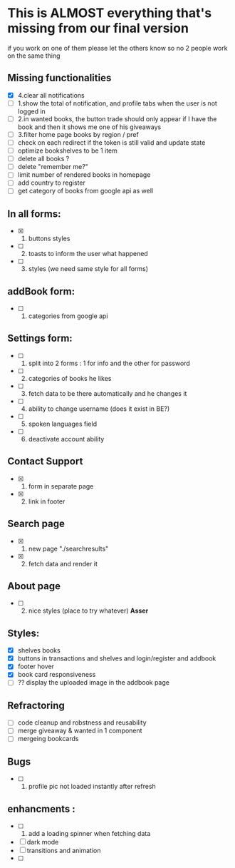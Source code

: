 # This is ALMOST everything that's missing from our final version 
if you work on one of them please let the others know so no 2 people work on the same thing

## Missing functionalities
- [x] 4.clear all notifications 
- [ ] 1.show the total of notification, and profile tabs when the user is not logged in
- [ ] 2.in wanted books, the button trade should only appear if I have the book and then it shows me one of his giveaways
- [ ] 3.filter home page books by region / pref
- [ ] check on each redirect if the token is still valid and update state 
- [ ] optimize bookshelves to be 1 item
- [ ] delete all books ?
- [ ] delete "remember me?"
- [ ] limit number of rendered books in homepage 
- [ ] add country to register 
- [ ] get category of books from google api as well

## In all forms:
- [x] 1. buttons styles
- [ ] 2. toasts to inform the user what happened
- [ ] 3. styles (we need same style for all forms)

## addBook form: 
- [ ] 1. categories from google api
## Settings form: 
- [ ] 1. split into 2 forms : 1 for info and the other for password
- [ ] 2. categories of books he likes
- [ ] 3. fetch data to be there automatically and he changes it
- [ ] 4. ability to change username (does it exist in BE?)
- [ ] 5. spoken languages field 
- [ ] 6. deactivate account ability 
  
## Contact Support 
- [x] 1. form in separate page 
- [x] 2. link in footer 

## Search page
- [x] 1. new page "./searchresults"
- [x] 2. fetch data and render it 

## About page
- [ ] 2. nice styles (place to try whatever) **Asser**

## Styles: 
- [x] shelves books 
- [x] buttons in transactions and shelves and login/register and addbook 
- [x] footer hover 
- [x] book card responsiveness 
- [ ] ?? display the uploaded image in the addbook page

## Refractoring
- [ ] code cleanup and robstness and reusability
- [ ] merge giveaway & wanted in 1 component 
- [ ] mergeing bookcards 

## Bugs 
- [ ] 1. profile pic not loaded instantly after refresh
## enhancments : 
- [ ] 1. add a loading spinner when fetching data
- [ ] dark mode
- [ ] transitions and animation
- [ ] 